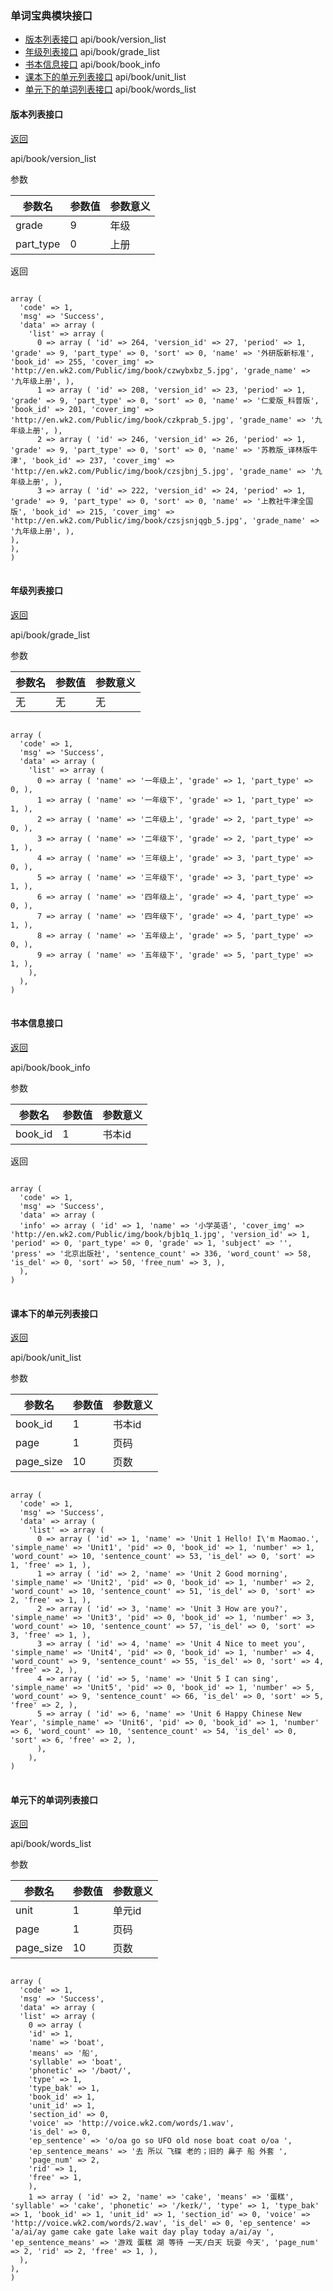 ### 单词宝典模块接口
* [版本列表接口](#版本列表接口)  api/book/version_list
* [年级列表接口](#年级列表接口)  api/book/grade_list
* [书本信息接口](#书本信息接口)  api/book/book_info
* [课本下的单元列表接口](#课本下的单元列表接口)  api/book/unit_list
* [单元下的单词列表接口](#单元下的单词列表接口)  api/book/words_list

#### 版本列表接口

[返回](#单词宝典模块接口)

api/book/version_list

参数

参数名|参数值|参数意义
---|---|---
grade|9|年级
part_type|0|上册

返回
<pre>
<code>
array ( 
  'code' => 1, 
  'msg' => 'Success', 
  'data' => array ( 
    'list' => array ( 
      0 => array ( 'id' => 264, 'version_id' => 27, 'period' => 1, 'grade' => 9, 'part_type' => 0, 'sort' => 0, 'name' => '外研版新标准', 'book_id' => 255, 'cover_img' => 'http://en.wk2.com/Public/img/book/czwybxbz_5.jpg', 'grade_name' => '九年级上册', ), 
      1 => array ( 'id' => 208, 'version_id' => 23, 'period' => 1, 'grade' => 9, 'part_type' => 0, 'sort' => 0, 'name' => '仁爱版_科普版', 'book_id' => 201, 'cover_img' => 'http://en.wk2.com/Public/img/book/czkprab_5.jpg', 'grade_name' => '九年级上册', ), 
      2 => array ( 'id' => 246, 'version_id' => 26, 'period' => 1, 'grade' => 9, 'part_type' => 0, 'sort' => 0, 'name' => '苏教版_译林版牛津', 'book_id' => 237, 'cover_img' => 'http://en.wk2.com/Public/img/book/czsjbnj_5.jpg', 'grade_name' => '九年级上册', ), 
      3 => array ( 'id' => 222, 'version_id' => 24, 'period' => 1, 'grade' => 9, 'part_type' => 0, 'sort' => 0, 'name' => '上教社牛津全国版', 'book_id' => 215, 'cover_img' => 'http://en.wk2.com/Public/img/book/czsjsnjqgb_5.jpg', 'grade_name' => '九年级上册', ), 
), 
), 
)
</code>
</pre>

#### 年级列表接口

[返回](#单词宝典模块接口)

api/book/grade_list

参数

参数名|参数值|参数意义
---|---|---
无|无|无

<pre>
<code>
array ( 
  'code' => 1, 
  'msg' => 'Success', 
  'data' => array ( 
    'list' => array ( 
      0 => array ( 'name' => '一年级上', 'grade' => 1, 'part_type' => 0, ), 
      1 => array ( 'name' => '一年级下', 'grade' => 1, 'part_type' => 1, ), 
      2 => array ( 'name' => '二年级上', 'grade' => 2, 'part_type' => 0, ), 
      3 => array ( 'name' => '二年级下', 'grade' => 2, 'part_type' => 1, ), 
      4 => array ( 'name' => '三年级上', 'grade' => 3, 'part_type' => 0, ), 
      5 => array ( 'name' => '三年级下', 'grade' => 3, 'part_type' => 1, ), 
      6 => array ( 'name' => '四年级上', 'grade' => 4, 'part_type' => 0, ), 
      7 => array ( 'name' => '四年级下', 'grade' => 4, 'part_type' => 1, ), 
      8 => array ( 'name' => '五年级上', 'grade' => 5, 'part_type' => 0, ), 
      9 => array ( 'name' => '五年级下', 'grade' => 5, 'part_type' => 1, ), 
    ), 
  ), 
)
</code>
</pre>

#### 书本信息接口

[返回](#单词宝典模块接口)

api/book/book_info

参数

参数名|参数值|参数意义
---|---|---
book_id|1|书本id

返回

<pre>
<code>
array ( 
  'code' => 1, 
  'msg' => 'Success', 
  'data' => array ( 
  'info' => array ( 'id' => 1, 'name' => '小学英语', 'cover_img' => 'http://en.wk2.com/Public/img/book/bjb1q_1.jpg', 'version_id' => 1, 'period' => 0, 'part_type' => 0, 'grade' => 1, 'subject' => '', 'press' => '北京出版社', 'sentence_count' => 336, 'word_count' => 58, 'is_del' => 0, 'sort' => 50, 'free_num' => 3, ), 
  ), 
)
</code>
</pre>

#### 课本下的单元列表接口

[返回](#单词宝典模块接口)

api/book/unit_list

参数

参数名|参数值|参数意义
---|---|---
book_id|1|书本id
page|1|页码
page_size|10|页数

<pre>
<code>
array ( 
  'code' => 1, 
  'msg' => 'Success', 
  'data' => array ( 
    'list' => array ( 
      0 => array ( 'id' => 1, 'name' => 'Unit 1 Hello! I\'m Maomao.', 'simple_name' => 'Unit1', 'pid' => 0, 'book_id' => 1, 'number' => 1, 'word_count' => 10, 'sentence_count' => 53, 'is_del' => 0, 'sort' => 1, 'free' => 1, ), 
      1 => array ( 'id' => 2, 'name' => 'Unit 2 Good morning', 'simple_name' => 'Unit2', 'pid' => 0, 'book_id' => 1, 'number' => 2, 'word_count' => 10, 'sentence_count' => 51, 'is_del' => 0, 'sort' => 2, 'free' => 1, ), 
      2 => array ( 'id' => 3, 'name' => 'Unit 3 How are you?', 'simple_name' => 'Unit3', 'pid' => 0, 'book_id' => 1, 'number' => 3, 'word_count' => 10, 'sentence_count' => 57, 'is_del' => 0, 'sort' => 3, 'free' => 1, ), 
      3 => array ( 'id' => 4, 'name' => 'Unit 4 Nice to meet you', 'simple_name' => 'Unit4', 'pid' => 0, 'book_id' => 1, 'number' => 4, 'word_count' => 9, 'sentence_count' => 55, 'is_del' => 0, 'sort' => 4, 'free' => 2, ), 
      4 => array ( 'id' => 5, 'name' => 'Unit 5 I can sing', 'simple_name' => 'Unit5', 'pid' => 0, 'book_id' => 1, 'number' => 5, 'word_count' => 9, 'sentence_count' => 66, 'is_del' => 0, 'sort' => 5, 'free' => 2, ), 
      5 => array ( 'id' => 6, 'name' => 'Unit 6 Happy Chinese New Year', 'simple_name' => 'Unit6', 'pid' => 0, 'book_id' => 1, 'number' => 6, 'word_count' => 10, 'sentence_count' => 54, 'is_del' => 0, 'sort' => 6, 'free' => 2, ), 
      ), 
    ), 
)
</code>
</pre>

#### 单元下的单词列表接口

[返回](#单词宝典模块接口)

api/book/words_list

参数

参数名|参数值|参数意义
---|---|---
unit|1|单元id
page|1|页码
page_size|10|页数

<pre>
<code>
array ( 
  'code' => 1, 
  'msg' => 'Success', 
  'data' => array ( 
  'list' => array ( 
    0 => array ( 
    'id' => 1, 
    'name' => 'boat', 
    'means' => '船', 
    'syllable' => 'boat', 
    'phonetic' => '/bəʊt/', 
    'type' => 1, 
    'type_bak' => 1, 
    'book_id' => 1, 
    'unit_id' => 1,
    'section_id' => 0, 
    'voice' => 'http://voice.wk2.com/words/1.wav', 
    'is_del' => 0, 
    'ep_sentence' => 'o/oa go so UFO old nose boat coat o/oa ', 
    'ep_sentence_means' => '去 所以 飞碟 老的；旧的 鼻子 船 外套 ', 
    'page_num' => 2, 
    'rid' => 1, 
    'free' => 1, 
    ), 
    1 => array ( 'id' => 2, 'name' => 'cake', 'means' => '蛋糕', 'syllable' => 'cake', 'phonetic' => '/keɪk/', 'type' => 1, 'type_bak' => 1, 'book_id' => 1, 'unit_id' => 1, 'section_id' => 0, 'voice' => 'http://voice.wk2.com/words/2.wav', 'is_del' => 0, 'ep_sentence' => 'a/ai/ay game cake gate lake wait day play today a/ai/ay ', 'ep_sentence_means' => '游戏 蛋糕 湖 等待 一天/白天 玩耍 今天', 'page_num' => 2, 'rid' => 2, 'free' => 1, ), 
  ), 
), 
)
</code>
</pre>
